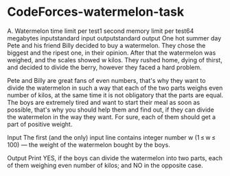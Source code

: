 # CodeForces-watermelon-task
A. Watermelon
time limit per test1 second
memory limit per test64 megabytes
inputstandard input
outputstandard output
One hot summer day Pete and his friend Billy decided to buy a watermelon. They chose the biggest and the ripest one, in their opinion. After that the watermelon was weighed, and the scales showed w kilos. They rushed home, dying of thirst, and decided to divide the berry, however they faced a hard problem.

Pete and Billy are great fans of even numbers, that's why they want to divide the watermelon in such a way that each of the two parts weighs even number of kilos, at the same time it is not obligatory that the parts are equal. The boys are extremely tired and want to start their meal as soon as possible, that's why you should help them and find out, if they can divide the watermelon in the way they want. For sure, each of them should get a part of positive weight.

Input
The first (and the only) input line contains integer number w (1 ≤ w ≤ 100) — the weight of the watermelon bought by the boys.

Output
Print YES, if the boys can divide the watermelon into two parts, each of them weighing even number of kilos; and NO in the opposite case.
